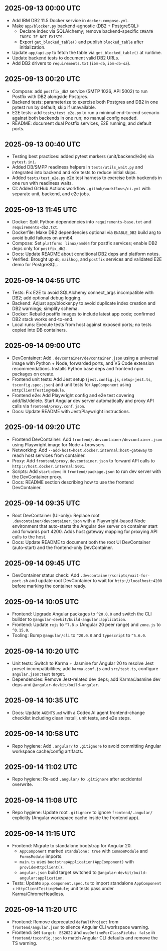 ## 2025-09-13 00:00 UTC

- Add IBM DB2 11.5 Docker service in `docker-compose.yml`.
- Make `app/blocker.py` backend-agnostic (DB2 + PostgreSQL):
  - Declare index via SQLAlchemy; remove backend-specific `CREATE INDEX IF NOT EXISTS`.
  - Export `get_blocked_table()` and publish `blocked_table` after initialization.
- Update `app/api.py` to fetch the table via `get_blocked_table()` at runtime.
- Update backend tests to document valid DB2 URLs.
- Add DB2 drivers to `requirements.txt` (`ibm-db`, `ibm-db-sa`).

## 2025-09-13 00:20 UTC

- Compose: add `postfix_db2` service (SMTP 1026, API 5002) to run Postfix with DB2 alongside Postgres.
- Backend tests: parameterize to exercise both Postgres and DB2 in one pytest run by default; skip if unavailable.
- E2E tests: add `tests/test_e2e.py` to run a minimal end-to-end scenario against both backends in one run; no manual config needed.
- README: document dual Postfix services, E2E running, and default ports.

## 2025-09-13 00:40 UTC

- Testing best practices: added pytest markers (unit/backend/e2e) via `pytest.ini`.
- Added DB/SMPP readiness helpers in `tests/utils_wait.py` and integrated into backend and e2e tests to reduce initial skips.
- Added `tests/test_e2e.py` e2e test harness to exercise both backends in one run with readiness waits.
- CI: Added GitHub Actions workflow `.github/workflows/ci.yml` with separate unit, backend, and e2e jobs.

## 2025-09-13 11:45 UTC

- Docker: Split Python dependencies into `requirements-base.txt` and `requirements-db2.txt`.
- Dockerfile: Make DB2 dependencies optional via `ENABLE_DB2` build arg to avoid build failures on arm64.
- Compose: Set `platform: linux/amd64` for postfix services; enable DB2 deps only for `postfix_db2`.
- Docs: Update README about conditional DB2 deps and platform notes.
- Verified: Brought up `db`, `mailhog`, and `postfix` services and validated E2E demo for PostgreSQL.

## 2025-09-14 04:55 UTC

- Tests: Fix E2E to avoid SQLAlchemy connect_args incompatible with DB2; add optional debug logging.
- Backend: Adjust app/blocker.py to avoid duplicate index creation and DB2 warnings; simplify schema.
- Docker: Rebuild postfix images to include latest app code; confirmed DB2 stack works end-to-end.
- Local runs: Execute tests from host against exposed ports; no tests copied into DB containers.

## 2025-09-14 09:00 UTC

- DevContainer: Add `.devcontainer/devcontainer.json` using a universal image with Python + Node, forwarded ports, and VS Code extension recommendations. Installs Python base deps and frontend npm packages on create.
- Frontend unit tests: Add Jest setup (`jest.config.js`, `setup-jest.ts`, `tsconfig.spec.json`) and unit tests for `AppComponent` using `HttpClientTestingModule`.
- Frontend e2e: Add Playwright config and e2e test covering add/list/delete. Start Angular dev server automatically and proxy API calls via `frontend/proxy.conf.json`.
- Docs: Update README with Jest/Playwright instructions.

## 2025-09-14 09:20 UTC

- Frontend DevContainer: Add `frontend/.devcontainer/devcontainer.json` using Playwright image for Node + browsers.
- Networking: Add `--add-host=host.docker.internal:host-gateway` to reach host services from container.
- Proxy: Add `frontend/proxy.devcontainer.json` to forward API calls to `http://host.docker.internal:5001`.
- Scripts: Add `start:devc` in `frontend/package.json` to run dev server with the DevContainer proxy.
- Docs: README section describing how to use the frontend DevContainer.

## 2025-09-14 09:35 UTC

- Root DevContainer (UI-only): Replace root `.devcontainer/devcontainer.json` with a Playwright-based Node environment that auto-starts the Angular dev server on container start and forwards port 4200. Adds host gateway mapping for proxying API calls to the host.
- Docs: Update README to document both the root UI DevContainer (auto-start) and the frontend-only DevContainer.

## 2025-09-14 09:45 UTC

- DevContainer status check: Add `.devcontainer/scripts/wait-for-port.sh` and update root DevContainer to wait for `http://localhost:4200` before marking the container ready.

## 2025-09-14 10:05 UTC

- Frontend: Upgrade Angular packages to `^20.0.0` and switch the CLI builder to `@angular-devkit/build-angular:application`.
- Frontend: Update `rxjs` to `^7.8.x` (Angular 20 peer range) and `zone.js` to `^0.15.0`.
- Tooling: Bump `@angular/cli` to `^20.0.0` and `typescript` to `^5.6.0`.

## 2025-09-14 10:20 UTC

- Unit tests: Switch to Karma + Jasmine for Angular 20 to resolve Jest preset incompatibilities; add `karma.conf.js` and `src/test.ts`, configure `angular.json:test` target.
- Dependencies: Remove Jest-related dev deps; add Karma/Jasmine dev deps and `@angular-devkit/build-angular`.

## 2025-09-14 10:35 UTC

- Docs: Update `AGENTS.md` with a Codex AI agent frontend-change checklist including clean install, unit tests, and e2e steps.

## 2025-09-14 10:58 UTC

- Repo hygiene: Add `.angular/` to `.gitignore` to avoid committing Angular workspace cache/config artifacts.

## 2025-09-14 11:02 UTC

- Repo hygiene: Re-add `.angular/` to `.gitignore` after accidental overwrite.

## 2025-09-14 11:08 UTC

- Repo hygiene: Update root `.gitignore` to ignore `frontend/.angular/` explicitly (Angular workspace cache inside the frontend app).

## 2025-09-14 11:15 UTC

- Frontend: Migrate to standalone bootstrap for Angular 20.
  - `AppComponent` marked `standalone: true` with `CommonModule` and `FormsModule` imports.
  - `main.ts` uses `bootstrapApplication(AppComponent)` with `provideHttpClient()`.
  - `angular.json` build target switched to `@angular-devkit/build-angular:application`.
- Tests: Update `app.component.spec.ts` to import standalone `AppComponent` + `HttpClientTestingModule`; unit tests pass under Karma/ChromeHeadless.

## 2025-09-14 11:20 UTC

- Frontend: Remove deprecated `defaultProject` from `frontend/angular.json` to silence Angular CLI workspace warning.
- Frontend: Set `target: ES2022` and `useDefineForClassFields: false` in `frontend/tsconfig.json` to match Angular CLI defaults and remove the TS warning.
